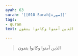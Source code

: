 ```yaml
---
ayah: 63
surah: '[[010-Surah|سورة]]'
tags:
- quran
text: الذين آمنوا وكانوا يتقون

---
```

> الذين آمنوا وكانوا يتقون

